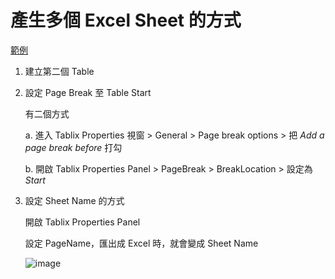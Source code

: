 # 產生多個 Excel Sheet 的方式

[範例](https://github.com/ragnakuei/RdlcPractice02/tree/master)

1. 建立第二個 Table

1. 設定 Page Break 至 Table Start

    有二個方式

    a. 進入 Tablix Properties 視窗 > General > Page break options > 把 *Add a page break before* 打勾

    b. 開啟 Tablix Properties Panel > PageBreak > BreakLocation > 設定為 *Start*

1. 設定 Sheet Name 的方式

    開啟 Tablix Properties Panel

    設定 PageName，匯出成 Excel 時，就會變成 Sheet Name

    ![image](_images/001.png)
